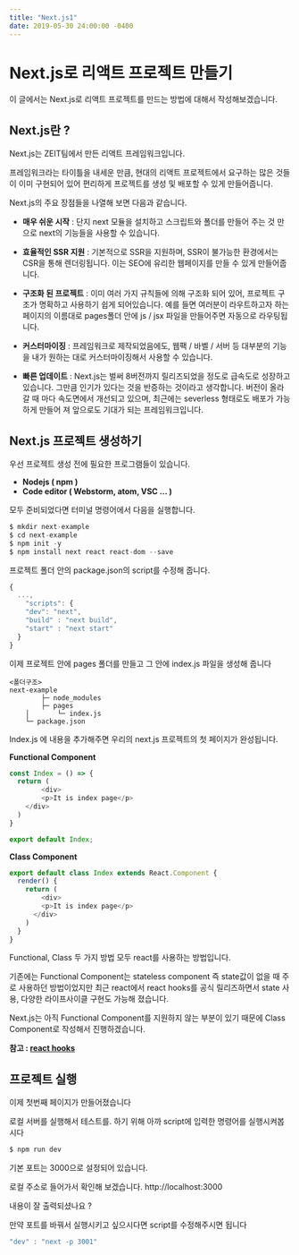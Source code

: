 ```yaml
---
title: "Next.js1"
date: 2019-05-30 24:00:00 -0400
---
```





# Next.js로 리액트 프로젝트 만들기

이 글에서는 Next.js로 리액트 프로젝트를 만드는 방법에 대해서 작성해보겠습니다.  



## Next.js란 ?

Next.js는 ZEIT팀에서 만든 리액트 프레임워크입니다. 

프레임워크라는 타이틀을 내세운 만큼, 현대의 리액트 프로젝트에서 요구하는 많은 것들이 이미 구현되어 있어 편리하게 프로젝트를 생성 및 배포할 수 있게 만들어줍니다.

Next.js의 주요 장점들을 나열해 보면 다음과 같습니다.



- **매우 쉬운 시작** : 단지 next 모듈을 설치하고 스크립트와 폴더를 만들어 주는 것 만으로 next의 기능들을 사용할 수 있습니다. 

- **효율적인 SSR 지원** : 기본적으로 SSR을 지원하며, SSR이 불가능한 환경에서는 CSR을 통해 렌더링됩니다. 이는 SEO에 유리한 웹페이지를 만들 수 있게 만들어줍니다.
- **구조화 된 프로젝트** : 이미 여러 가지 규칙들에 의해 구조화 되어 있어, 프로젝트 구조가 명확하고 사용하기 쉽게 되어있습니다.  예를 들면 여러분이 라우트하고자 하는 페이지의 이름대로 pages폴더 안에 js / jsx 파일을 만들어주면 자동으로 라우팅됩니다.
- **커스터마이징** : 프레임워크로 제작되었음에도, 웹팩 / 바벨 / 서버 등 대부분의 기능을 내가 원하는 대로 커스터마이징해서 사용할 수 있습니다. 

- **빠른 업데이트** : Next.js는 벌써 8버전까지 릴리즈되었을 정도로 급속도로 성장하고 있습니다. 그만큼 인기가 있다는 것을 반증하는 것이라고 생각합니다. 버전이 올라갈 때 마다 속도면에서 개선되고 있으며, 최근에는 severless 형태로도 배포가 가능하게 만들어 져 앞으로도 기대가 되는 프레임워크입니다.



## Next.js 프로젝트 생성하기

우선 프로젝트 생성 전에 필요한 프로그램들이 있습니다.

- **Nodejs ( npm )**
- **Code editor ( Webstorm, atom, VSC … )**





모두 준비되었다면 터미널 명령어에서 다음을 실행합니다.

```javascript
$ mkdir next-example
$ cd next-example
$ npm init -y
$ npm install next react react-dom --save
```



프로젝트 폴더 안의 package.json의 script를 수정해 줍니다.

```javascript
{
  ...,
	"scripts": {
    "dev": "next",
    "build" : "next build",
    "start" : "next start"  
  }
}
```



이제 프로젝트 안에 pages 폴더를 만들고 그 안에 index.js 파일을 생성해 줍니다

```
<폴더구조>
next-example
		├─ node_modules
		├─ pages
    │		└─ index.js
    └─ package.json
```



Index.js 에 내용을 추가해주면 우리의 next.js 프로젝트의 첫 페이지가 완성됩니다.



**Functional Component**

```javascript
const Index = () => {
  return (
 		<div>
    	<p>It is index page</p>
    </div>
  )
}

export default Index;
```





**Class Component**

```javascript
export default class Index extends React.Component {
  render() {
    return (
    	<div>
      	<p>It is index page</p>
      </div>
    )
  }
}
```



Functional, Class 두 가지 방법 모두 react를 사용하는 방법입니다. 

기존에는 Functional Component는 stateless component 즉 state값이 없을 때 주로 사용하던 방법이었지만 최근 react에서 react hooks를 공식 릴리즈하면서 state 사용, 다양한 라이프사이클 구현도 가능해 졌습니다. 

Next.js는 아직 Functional Component를 지원하지 않는 부분이 있기 때문에 Class Component로 작성해서 진행하겠습니다.

**참고 : [react hooks](https://reactjs.org/blog/2019/02/06/react-v16.8.0.html)**



## 프로젝트 실행

이제 첫번째 페이지가 만들어졌습니다

로컬 서버를 실행해서 테스트를. 하기 위해 아까 script에 입력한 명령어를 실행시켜봅시다

```javascript
$ npm run dev
```



기본 포트는 3000으로 설정되어 있습니다.

로컬 주소로 들어가서 확인해 보겠습니다. http://localhost:3000

내용이 잘 출력되셨나요 ?

만약 포트를 바꿔서 실행시키고 싶으시다면 script를 수정해주시면 됩니다

```javascript
"dev" : "next -p 3001"
```

